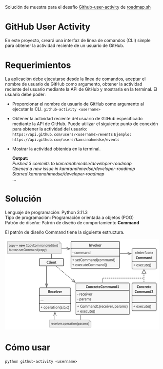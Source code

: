 Solución de muestra para el desafío [Github-user-activity](https://roadmap.sh/projects/github-user-activity) de [roadmap.sh](https://roadmap.sh)

# GitHub User Activity
En este proyecto, creará una interfaz de línea de comandos (CLI) simple para obtener la actividad reciente de un usuario de GitHub.

# Requerimientos
La aplicación debe ejecutarse desde la línea de comandos, aceptar el nombre de usuario de GitHub como argumento, obtener la actividad reciente del usuario mediante la API de GitHub y mostrarla en la terminal. El usuario debe poder:

- Proporcionar el nombre de usuario de GitHub como argumento al ejecutar la CLI.
`github-activity <username>`

- Obtener la actividad reciente del usuario de GitHub especificado mediante la API de GitHub. Puede utilizar el siguiente punto de conexión para obtener la actividad del usuario:
`https://api.github.com/users/<username>/events`
`Ejemplo: https://api.github.com/users/kamranahmedse/events`

- Mostrar la actividad obtenida en la terminal.  

	**Output:**  
	*Pushed 3 commits to kamranahmedse/developer-roadmap  
	Opened a new issue in kamranahmedse/developer-roadmap  
	Starred kamranahmedse/developer-roadmap*  
	...

# Solución
Lenguaje de programación: Python 3.11.3  
Tipo de programación: Programación orientada a objetos (POO)  
Patrón de diseño: Patrón de diseño de comportamiento **Command**  

El patrón de diseño Command tiene la siguiente estructura.

![image](https://github.com/LW-Homeless/roadmap/blob/main/backend/GitHub-User-Activity/structure.png)


# Cómo usar
`python github-activity <username>`
